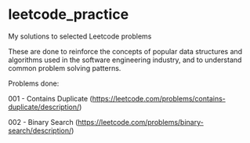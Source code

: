 # leetcode_practice
My solutions to selected Leetcode problems

These are done to reinforce the concepts of popular data structures and algorithms used in the software engineering industry, and to understand common problem solving patterns.


Problems done:

001 - Contains Duplicate (https://leetcode.com/problems/contains-duplicate/description/)

002 - Binary Search (https://leetcode.com/problems/binary-search/description/)
